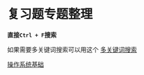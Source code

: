 # 复习题专题整理

**直接`Ctrl + F`搜索**

如果需要多关键词搜索可以用这个
[多关键词搜索](https://chrome.google.com/webstore/detail/multi-highlight/ghinpogonpmlphfkmnjfapdaoaainejn/related)

[操作系统基础](./%E6%93%8D%E4%BD%9C%E7%B3%BB%E7%BB%9F.md)